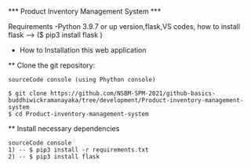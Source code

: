 
*** Product Inventory Management System ***


Requirements -Python 3.9.7 or up version,flask,VS codes, 
how to install flask --> ($ pip3 install flask )


* How to Installation this web application 

 ** Clone the git repository:

	sourceCode console (using Phython console)

	$ git clone https://github.com/NSBM-SPM-2021/github-basics-buddhiwickramanayaka/tree/development/Product-inventory-management-system
	$ cd Product-inventory-management-system



 ** Install necessary dependencies

	sourceCode console
	1) -- $ pip3 install -r requirements.txt
	2) -- $ pip3 install flask

